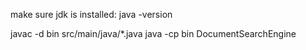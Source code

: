 make sure jdk is installed: java -version

javac -d bin src/main/java/*.java
java -cp bin DocumentSearchEngine
